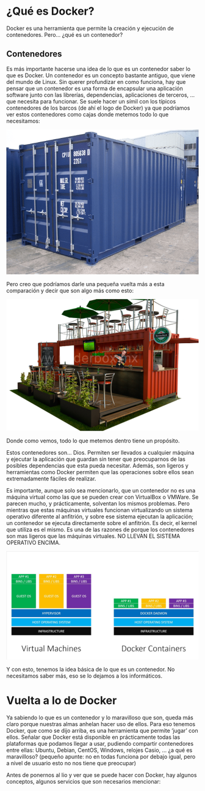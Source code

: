# ¿Qué es Docker?

Docker es una herramienta que permite la creación y ejecución de contenedores. Pero… ¿qué es un contenedor?

## Contenedores

Es más importante hacerse una idea de lo que es un contenedor saber lo que es Docker. Un contenedor es un concepto bastante antiguo, que viene del mundo de Linux. Sin querer profundizar en como funciona, hay que pensar que un contenedor es una forma de encapsular una aplicación software junto con las librerías, dependencias, aplicaciones de terceros, … que necesita para funcionar. Se suele hacer un símil con los típicos contenedores de los barcos (de ahí el logo de Docker) ya que podríamos ver estos contenedores como cajas donde metemos todo lo que necesitamos:

![contenedor](/figures/contenedor.png)

Pero creo que podríamos darle una pequeña vuelta más a esta comparación y decir que son algo más como esto:

![bar](/figures/bar.png)

Donde como vemos, todo lo que metemos dentro tiene un propósito. 

Estos contenedores son… Dios. Permiten ser llevados a cualquier máquina y ejecutar la aplicación que guardan sin tener que preocuparnos de las posibles dependencias que esta pueda necesitar. Además, son ligeros y herramientas como Docker permiten que las operaciones sobre ellos sean extremadamente fáciles de realizar.

Es importante, aunque solo sea mencionarlo, que un contenedor no es una máquina virtual como las que se pueden crear con VirtualBox o VMWare. Se parecen mucho, y prácticamente, solventan los mismos problemas. Pero mientras que estas máquinas virtuales funcionan virtualizando un sistema operativo diferente al anfitrión, y sobre ese sistema ejecutan la aplicación; un contenedor se ejecuta directamente sobre el anfitrión. Es decir, el kernel que utiliza es el mismo. Es una de las razones de porque los contenedores son mas ligeros que las máquinas virtuales. NO LLEVAN EL SISTEMA OPERATIVO ENCIMA.

![bar](/figures/docker_vs_vm.jpg)

Y con esto, tenemos la idea básica de lo que es un contenedor. No necesitamos saber más, eso se lo dejamos a los informáticos. 

# Vuelta a lo de Docker

Ya sabiendo lo que es un contenedor y lo maravilloso que son, queda más claro porque nuestras almas anhelan hacer uso de ellos. Para eso tenemos Docker, que como se dijo arriba, es una herramienta que permite ‘jugar’ con ellos. Señalar que Docker está disponible en prácticamente todas las plataformas que podamos llegar a usar, pudiendo compartir contenedores entre ellas: Ubuntu, Debian, CentOS, Windows, relojes Casio, …  ¿a qué es maravilloso? 
(pequeño apunte: no en todas funciona por debajo igual, pero a nivel de usuario esto no nos tiene que preocupar)

Antes de ponernos al lio y ver que se puede hacer con Docker, hay algunos conceptos, algunos servicios que son necesarios mencionar:
